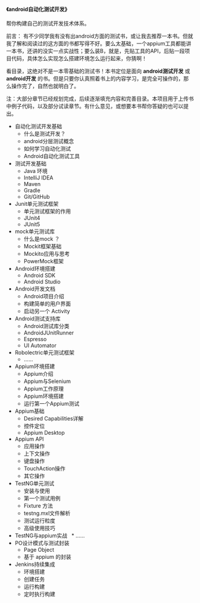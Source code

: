 #### 《android自动化测试开发》

帮你构建自己的测试开发技术体系。

前言：
有不少同学我有没有出android方面的测试书，或让我去推荐一本书。但就我了解和阅读过的这方面的书都写得不好。要么太基础，一个appium工具都能讲一本书，还讲的没实一点实战性；要么装B，就是，先贴工具的API，后贴一段项目代码，具体怎么实现怎么搭建环境怎么运行起来，你猜啊！

看目录，这绝对不是一本零基础的测试书！本书定位是面向 __android测试开发__ 或 __android开发__ 的书。但是只要你认真照着书上的内容学习，是完全可操作的，那么操作完了，自然也就明白了。

注：大部分章节已经规划完成，后续逐渐填充内容和完善目录。本项目用于上传书中例子代码，以及部分试读章节。有什么意见，或想要本书帮你答疑的也可以提出。

 * 自动化测试开发基础
   * 什么是测试开发？
   * android分层测试概念
   * 如何学习自动化测试
   * Android自动化测试工具
* 测试开发基础
   * Java 环境
   * IntelliJ IDEA
   * Maven
   * Gradle
   * Git/GitHub
* Junit单元测试框架
   * 单元测试框架的作用
   * JUnit4
   * JUnit5
* mock单元测试库
   * 什么是mock ？
   * Mockit框架基础
   * Mockito应用与思考
   * PowerMock框架
* Android环境搭建
   * Android SDK
   * Android Studio  
* Android开发文档  
   * Android项目介绍  
   * 构建简单的用户界面
   * 启动另一个 Activity
* Android测试支持库
   * Android测试库分类
   * AndroidJUnitRunner
   * Espresso
   * UI Automator
* Robolectric单元测试框架
   * ……
* Appium环境搭建
   * Appium介绍
   * Appium与Selenium
   * Appium工作原理
   * Appium环境搭建
   * 运行第一个Appium测试
* Appium基础
   * Desired Capabilities详解
   * 控件定位
   * Appium Desktop
* Appium API
   * 应用操作
   * 上下文操作
   * 键盘操作
   * TouchAction操作
   * 其它操作
* TestNG单元测试
   * 安装与使用
   * 第一个测试用例
   * Fixture 方法
   * testng.mxl文件解析
   * 测试运行粒度
   * 高级使用技巧		
* TestNG与appium实战
   * ……
* PO设计模式与测试封装
   * Page Object
   * 基于 appium 的封装
* Jenkins持续集成
   * 环境搭建
   * 创建任务
   * 运行构建
   * 定时执行构建
